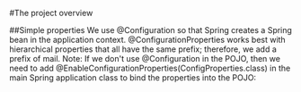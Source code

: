 #The project overview

##Simple properties
We use @Configuration so that Spring creates a Spring bean in the application context.
@ConfigurationProperties works best with hierarchical properties that all have the same prefix;
therefore, we add a prefix of mail.
Note: If we don't use @Configuration in the POJO,
then we need to add @EnableConfigurationProperties(ConfigProperties.class) in the main Spring application class to bind the properties into the POJO:
